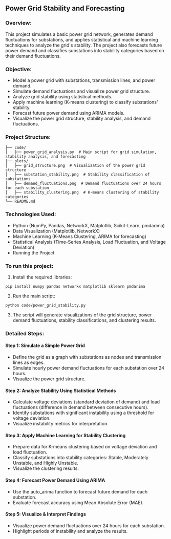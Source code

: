 ## Power Grid Stability and Forecasting  

### Overview:  
This project simulates a basic power grid network, generates demand fluctuations for substations, and applies statistical and machine learning techniques to analyze the grid's stability. The project also forecasts future power demand and classifies substations into stability categories based on their demand fluctuations.

### Objective:  
- Model a power grid with substations, transmission lines, and power demand.
- Simulate demand fluctuations and visualize power grid structure.
- Analyze grid stability using statistical methods.
- Apply machine learning (K-means clustering) to classify substations' stability.
- Forecast future power demand using ARIMA models.
- Visualize the power grid structure, stability analysis, and demand fluctuations.

### Project Structure:
```
├── code/
│   ├── power_grid_analysis.py  # Main script for grid simulation, stability analysis, and forecasting
├── plots/
│   ├── grid_structure.png  # Visualization of the power grid structure
│   ├── substation_stability.png  # Stability classification of substations
│   ├── demand_fluctuations.png  # Demand fluctuations over 24 hours for each substation
│   ├── stability_clustering.png  # K-means clustering of stability categories
└── README.md
```


### Technologies Used:
- Python (NumPy, Pandas, NetworkX, Matplotlib, Scikit-Learn, pmdarima)
- Data Visualization (Matplotlib, NetworkX)
- Machine Learning (K-Means Clustering, ARIMA for forecasting)
- Statistical Analysis (Time-Series Analysis, Load Fluctuation, and Voltage Deviation)
- Running the Project
  
### To run this project:  
  1. Install the required libraries:
```
pip install numpy pandas networkx matplotlib sklearn pmdarima
```
  2. Run the main script:
```
python code/power_grid_stability.py
```
  3. The script will generate visualizations of the grid structure, power demand fluctuations, stability classifications, and clustering results.

### Detailed Steps:
#### Step 1: Simulate a Simple Power Grid  
- Define the grid as a graph with substations as nodes and transmission lines as edges.  
- Simulate hourly power demand fluctuations for each substation over 24 hours.  
- Visualize the power grid structure.  
#### Step 2: Analyze Stability Using Statistical Methods  
- Calculate voltage deviations (standard deviation of demand) and load fluctuations (difference in demand between consecutive hours).  
- Identify substations with significant instability using a threshold for voltage deviation.  
- Visualize instability metrics for interpretation.  
#### Step 3: Apply Machine Learning for Stability Clustering  
- Prepare data for K-means clustering based on voltage deviation and load fluctuation.  
- Classify substations into stability categories: Stable, Moderately Unstable, and Highly Unstable.  
- Visualize the clustering results.
#### Step 4: Forecast Power Demand Using ARIMA  
- Use the auto_arima function to forecast future demand for each substation.  
- Evaluate forecast accuracy using Mean Absolute Error (MAE).  
#### Step 5: Visualize & Interpret Findings  
- Visualize power demand fluctuations over 24 hours for each substation.  
- Highlight periods of instability and analyze the results.
